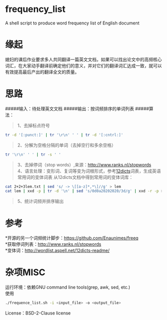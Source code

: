 # frequency_list
A shell script to produce word frequency list of English document

缘起
============
媳妇的课后作业要求多人共同翻译一篇英文文档，如果可以找出论文中的高频核心词汇，在大家动手翻译前确定他们的意义，并对它们的翻译词汇达成一致，就可以有效提高最后产出的翻译全文的质量。

思路
============
#####输入：待处理英文文档
#####输出：按词频排序的单词列表
#####算法：
>1、去掉标点符号 
```Bash
tr -d '[:punct:]' | tr '\r\n' ' ' | tr -d '[:cntrl:]'
```
>2、分解为空格分隔的单词（去掉空行和多余空格）
```Bash
tr '\r\n' ' ' | tr -s ' '
```
>3、去掉停词（stop words）,来源：http://www.ranks.nl/stopwords<br/>
>4、语言处理：变形词、复词等变为词根形式，参考[12dicts](http://wordlist.aspell.net/12dicts-readme/)词表，生成英语常用词的变体词表
     从12dicts文档中得到常用词的变体词库：
```Bash
cat 2+2+3lem.txt | sed 's/ -> \[[a-z]*,*\]//g' > lem
cat lem | xxd -p | tr -d '\n' | sed 's/0d0a20202020/3d/g' | xxd -r -p > word_variation.txt
```
>5、统计词频并排序输出

参考
============
*开源的另一个词频统计脚步：https://github.com/Enaunimes/freeq<br/>
*获取停词列表：http://www.ranks.nl/stopwords<br/>
*变体词：http://wordlist.aspell.net/12dicts-readme/<br/>

杂项MISC
============
运行环境：依赖GNU command line tools(grep, awk, sed, etc.)<br/>
使用
```Bash
./frequence_list.sh -i <input_file> -o <output_file>
```
License：BSD-2-Clause license
